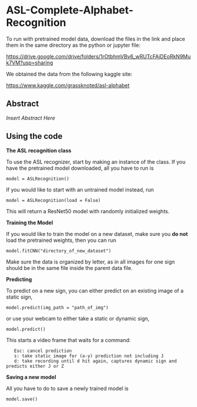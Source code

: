 # ASL-Complete-Alphabet-Recognition

To run with pretrained model data, download the files in the link and place them in the same directory as the python or jupyter file: 

https://drive.google.com/drive/folders/1rOtbhmVBv6_wRUTcFAjDEoRkN9Muk7VM?usp=sharing

We obtained the data from the following kaggle site:

https://www.kaggle.com/grassknoted/asl-alphabet

## Abstract

*Insert Abstract Here*

## Using the code

**The ASL recognition class**

To use the ASL recognizer, start by making an instance of the class. If you have the pretrained model downloaded, all you have to run is

```
model = ASLRecognition()
```

If you would like to start with an untrained model instead, run

```model = ASLRecognition(load = False)```

This will return a ResNet50 model with randomly initialized weights. 


**Training the Model**

If you would like to train the model on a new dataset, make sure you **do not** load the pretrained weights, then you can run 

```model.fitCNN("directory_of_new_dataset")```

Make sure the data is organized by letter, as in all images for one sign should be in the same file inside the parent data file.

**Predicting** 

To predict on a new sign, you can either predict on an existing image of a static sign,

```model.predict(img_path = "path_of_img")```

or use your webcam to either take a static or dynamic sign,

```model.predict()```

This starts a video frame that waits for a command:
                
       Esc: cancel prediction
       s: take static image for (a-y) prediction not including J
       d: take recording until d hit again, captures dynamic sign and predicts either J or Z

**Saving a new model**

All you have to do to save a newly trained model is

```model.save()```
